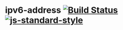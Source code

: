# ipv6-address [![Build Status](https://travis-ci.org/ileri/ipv6-address.svg?branch=master)](https://travis-ci.org/ileri/ipv6-address) [![js-standard-style](https://img.shields.io/badge/code%20style-standard-brightgreen.svg?style=flat)](https://github.com/feross/standard)
